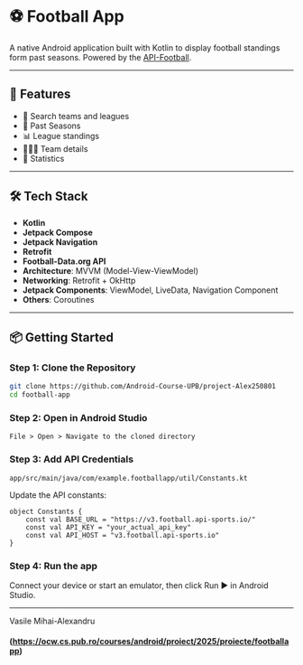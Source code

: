 # ⚽ Football App

A native Android application built with Kotlin to display football standings form past seasons. Powered by the [API-Football](https://www.api-football.com/).

---

## 🚀 Features

- 🔎 Search teams and leagues
- 📅 Past Seasons
- 📊 League standings
- 🧑‍🤝‍🧑 Team details
- 📄 Statistics

---

## 🛠️ Tech Stack


- **Kotlin**
- **Jetpack Compose**
- **Jetpack Navigation**
- **Retrofit**
- **Football-Data.org API**
- **Architecture**: MVVM (Model-View-ViewModel)
- **Networking**: Retrofit + OkHttp
- **Jetpack Components**: ViewModel, LiveData, Navigation Component
- **Others**: Coroutines

---

## 📦 Getting Started

### Step 1: Clone the Repository

```bash
git clone https://github.com/Android-Course-UPB/project-Alex250801
cd football-app
```

### Step 2: Open in Android Studio
```
File > Open > Navigate to the cloned directory
```

### Step 3: Add API Credentials

```
app/src/main/java/com/example.footballapp/util/Constants.kt
```

Update the API constants:
```
object Constants {
    const val BASE_URL = "https://v3.football.api-sports.io/"
    const val API_KEY = "your_actual_api_key"
    const val API_HOST = "v3.football.api-sports.io"
}
```
### Step 4: Run the app

Connect your device or start an emulator, then click Run ▶️ in Android Studio.


------ 
Vasile Mihai-Alexandru
#### (https://ocw.cs.pub.ro/courses/android/proiect/2025/proiecte/footballapp)






